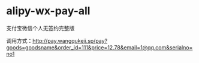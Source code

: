 # alipy-wx-pay-all
支付宝微信个人无签约完整版


调用方式：http://pay.wangqukeji.sp/pay?goods=goodsname&order_id=111&price=12.78&email=1@qq.com&serialno=no1



